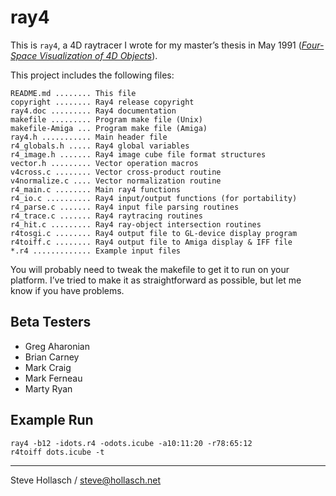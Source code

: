 ray4
====================================================================================================

This is `ray4`, a 4D raytracer I wrote for my master’s thesis in May 1991
([_Four-Space Visualization of 4D Objects_][]).

This project includes the following files:

    README.md ........ This file
    copyright ........ Ray4 release copyright
    ray4.doc ......... Ray4 documentation
    makefile ......... Program make file (Unix)
    makefile-Amiga ... Program make file (Amiga)
    ray4.h ........... Main header file
    r4_globals.h ..... Ray4 global variables
    r4_image.h ....... Ray4 image cube file format structures
    vector.h ......... Vector operation macros
    v4cross.c ........ Vector cross-product routine
    v4normalize.c .... Vector normalization routine
    r4_main.c ........ Main ray4 functions
    r4_io.c .......... Ray4 input/output functions (for portability)
    r4_parse.c ....... Ray4 input file parsing routines
    r4_trace.c ....... Ray4 raytracing routines
    r4_hit.c ......... Ray4 ray-object intersection routines
    r4tosgi.c ........ Ray4 output file to GL-device display program
    r4toiff.c ........ Ray4 output file to Amiga display & IFF file
    *.r4 ............. Example input files

You will probably need to tweak the makefile to get it to run on your platform. I’ve tried to make
it as straightforward as possible, but let me know if you have problems.


Beta Testers
------------
- Greg Aharonian
- Brian Carney
- Mark Craig
- Mark Ferneau
- Marty Ryan


Example Run
-----------

    ray4 -b12 -idots.r4 -odots.icube -a10:11:20 -r78:65:12
    r4toiff dots.icube -t


----
Steve Hollasch / steve@hollasch.net



[_Four-Space Visualization of 4D Objects_]: https://hollasch.github.io/ray4/Four-Space_Visualization_of_4D_Objects.html
